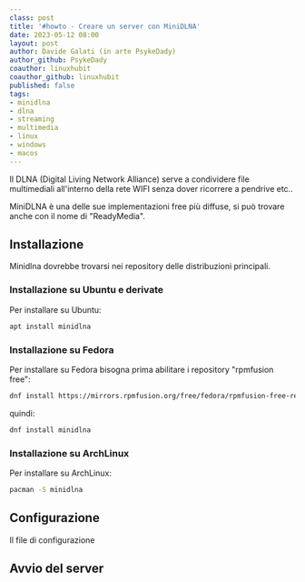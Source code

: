 ```yaml
---
class: post
title: '#howto - Creare un server con MiniDLNA'
date: 2023-05-12 08:00
layout: post
author: Davide Galati (in arte PsykeDady)
author_github: PsykeDady
coauthor: linuxhubit
coauthor_github: linuxhubit
published: false
tags:
- minidlna
- dlna
- streaming
- multimedia
- linux
- windows
- macos
---
```


Il DLNA (Digital Living Network Alliance) serve a condividere file multimediali all'interno della rete WIFI senza dover ricorrere a pendrive etc.. 

MiniDLNA è una delle sue implementazioni free più diffuse, si può trovare anche con il nome di "ReadyMedia".

## Installazione 

Minidlna dovrebbe trovarsi nei repository delle distribuzioni principali. 

### Installazione su Ubuntu e derivate

Per installare su Ubuntu: 

```bash
apt install minidlna
```

### Installazione su Fedora

Per installare su Fedora bisogna prima abilitare i repository "rpmfusion free": 

```bash
dnf install https://mirrors.rpmfusion.org/free/fedora/rpmfusion-free-release-$(rpm -E %fedora).noarch.rpm https://mirrors.rpmfusion.org/nonfree/fedora/rpmfusion-nonfree-release-$(rpm -E %fedora).noarch.rpm
```

quindi:

```bash
dnf install minidlna
```

### Installazione su ArchLinux

Per installare su ArchLinux: 

```bash
pacman -S minidlna
```

## Configurazione 

Il file di configurazione 

## Avvio del server 
